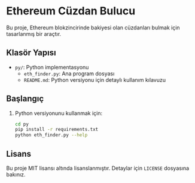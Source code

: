 # Ethereum Cüzdan Bulucu

Bu proje, Ethereum blokzincirinde bakiyesi olan cüzdanları bulmak için tasarlanmış bir araçtır.

## Klasör Yapısı

- `py/`: Python implementasyonu
  - `eth_finder.py`: Ana program dosyası
  - `README.md`: Python versiyonu için detaylı kullanım kılavuzu

## Başlangıç

1. Python versiyonunu kullanmak için:
   ```bash
   cd py
   pip install -r requirements.txt
   python eth_finder.py --help
   ```

## Lisans

Bu proje MIT lisansı altında lisanslanmıştır. Detaylar için `LICENSE` dosyasına bakınız.
